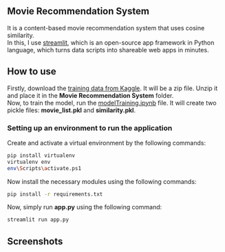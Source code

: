 ## Movie Recommendation System
It is a content-based movie recommendation system that uses cosine similarity. <br>
In this, I use [streamlit](https://streamlit.io/), which is an open-source app framework in Python language, which turns data scripts into shareable web apps in minutes. <br>

## How to use
Firstly, download the [training data from Kaggle](https://www.kaggle.com/datasets/tmdb/tmdb-movie-metadata?resource=download). It will be a zip file. Unzip it and place it in the **Movie Recommendation System** folder. <br>
Now, to train the model, run the [modelTraining.ipynb](https://github.com/Bhavik1603/Movie-and-Book-Recommendation-System/blob/main/Movie%20Recommendation%20System/modelTraining.ipynb) file. It will create two pickle files: **movie_list.pkl** and **similarity.pkl**. <br>

### Setting up an environment to run the application
Create and activate a virtual environment by the following commands:
```bash
pip install virtualenv
virtualenv env
env\Scripts\activate.ps1
```
Now install the necessary modules using the following commands:
```bash
pip install -r requirements.txt
```

Now, simply run **app.py** using the following command:
```bash
streamlit run app.py
```

## Screenshots
